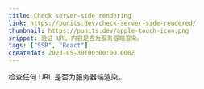 ```yaml
---
title: Check server-side rendering
link: https://punits.dev/check-server-side-rendered/
thumbnail: https://punits.dev/apple-touch-icon.png
snippet: 验证 URL 内容是否为服务器端渲染。
tags: ["SSR", "React"]
createdAt: 2023-05-30T00:00:00.000Z
---
```

检查任何 URL 是否为服务器端渲染。